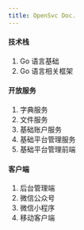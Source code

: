 ```yaml
---
title: OpenSvc Doc.
---
```


#### 技术栈

1. Go 语言基础
2. Go 语言相关框架

#### 开放服务

1. 字典服务
2. 文件服务
3. 基础账户服务
4. 基础平台管理服务
5. 基础平台管理前端

#### 客户端

1. 后台管理端
2. 微信公众号
3. 微信小程序
4. 移动客户端
